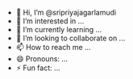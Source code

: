- 👋 Hi, I’m @sripriyajagarlamudi
- 👀 I’m interested in ...
- 🌱 I’m currently learning ...
- 💞️ I’m looking to collaborate on ...
- 📫 How to reach me ...
- 😄 Pronouns: ...
- ⚡ Fun fact: ...

<!---
sripriyajagarlamudi/sripriyajagarlamudi is a ✨ special ✨ repository because its `README.md` (this file) appears on your GitHub profile.
You can click the Preview link to take a look at your changes.
--->
